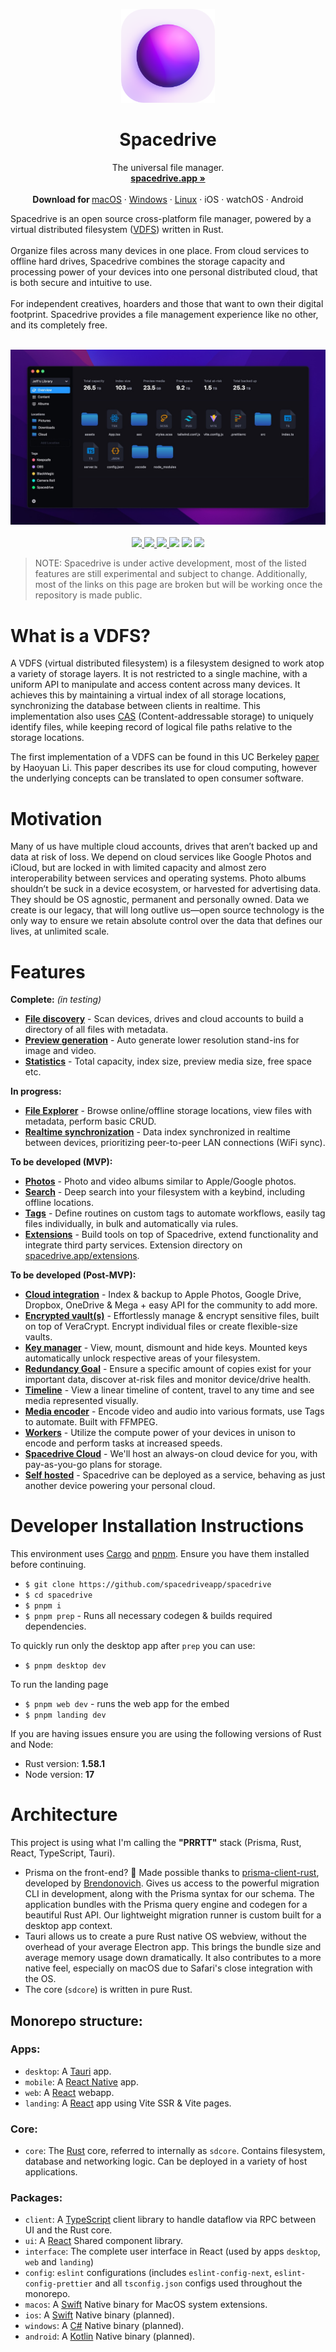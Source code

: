 <p align="center">
  <a href="#">
    
  </a>
  <p align="center">
   <img width="150" height="150" src="https://raw.githubusercontent.com/spacedriveapp/.github/main/profile/spacedrive_icon.png" alt="Logo">
  </p>
  <h1 align="center"><b>Spacedrive</b></h1>
  <p align="center">
   The universal file manager.
    <br />
    <a href="https://spacedrive.app"><strong>spacedrive.app »</strong></a>
    <br />
    <br />
    <b>Download for </b>
    <a href="#">macOS</a>
    ·
    <a href="#">Windows</a>
    ·
    <a href="#">Linux</a>
    ·
    iOS
    ·
    watchOS
    ·
    Android

  </p>
</p>
Spacedrive is an open source cross-platform file manager, powered by a virtual distributed filesystem (<a href="#what-is-a-vdfs">VDFS</a>) written in Rust. 
<!-- <a href="https://spacedrive.app"><strong>Learn more »</strong></a> -->
<br/>
<br/>
Organize files across many devices in one place. From cloud services to offline hard drives, Spacedrive combines the storage capacity and processing power of your devices into one personal distributed cloud, that is both secure and intuitive to use. 
<br />
<br />
For independent creatives, hoarders and those that want to own their digital footprint. Spacedrive provides a file management experience like no other, and its completely free.
<br />
<br />
<p align="center">
  <img src="https://raw.githubusercontent.com/spacedriveapp/.github/main/profile/spacedrive_screenshot.jpg" alt="Logo">
  <br />
  <br />
  <a href="https://discord.gg/gTaF2Z44f5">
    <img src="https://img.shields.io/discord/949090953497567312?label=Discord&color=5865F2" />
  </a>
  <a href="https://twitter.com/spacedriveapp">
    <img src="https://img.shields.io/badge/Twitter-00acee?logo=twitter&logoColor=white" />
  </a>
  <a href="https://instagram.com/spacedriveapp">
    <img src="https://img.shields.io/badge/Instagram-E4405F?logo=instagram&logoColor=white" />
  </a>
  <img src="https://img.shields.io/static/v1?label=Licence&message=GNU%20v3&color=000" />
  <img src="https://img.shields.io/static/v1?label=Bundled%20Size&message=16.3MB&color=0974B4" />
  <img src="https://img.shields.io/static/v1?label=Stage&message=Alpha&color=2BB4AB" />
  <br />
</p>

> NOTE: Spacedrive is under active development, most of the listed features are still experimental and subject to change. Additionally, most of the links on this page are broken but will be working once the repository is made public. 
> 

# What is a VDFS?
A VDFS (virtual distributed filesystem) is a filesystem designed to work atop a variety of storage layers. It is not restricted to a single machine, with a uniform API to manipulate and access content across many devices. It achieves this by maintaining a virtual index of all storage locations, synchronizing the database between clients in realtime. This implementation also uses [CAS](https://en.wikipedia.org/wiki/Content-addressable_storage) (Content-addressable storage) to uniquely identify files, while keeping record of logical file paths relative to the storage locations. 

The first implementation of a VDFS can be found in this UC Berkeley [paper](https://www2.eecs.berkeley.edu/Pubs/TechRpts/2018/EECS-2018-29.pdf) by Haoyuan Li. This paper describes its use for cloud computing, however the underlying concepts can be translated to open consumer software. 

# Motivation
Many of us have multiple cloud accounts, drives that aren’t backed up and data at risk of loss. We depend on cloud services like Google Photos and iCloud, but are locked in with limited capacity and almost zero interoperability between services and operating systems. Photo albums shouldn’t be suck in a device ecosystem, or harvested for advertising data. They should be OS agnostic, permanent and personally owned. Data we create is our legacy, that will long outlive us—open source technology is the only way to ensure we retain absolute control over the data that defines our lives, at unlimited scale.


# Features
**Complete:** *(in testing)*
- **[File discovery](#)** - Scan devices, drives and cloud accounts to build a directory of all files with metadata.
- **[Preview generation](#)** - Auto generate lower resolution stand-ins for image and video.
- **[Statistics](#)** - Total capacity, index size, preview media size, free space etc.
  
**In progress:**
- **[File Explorer](#)** - Browse online/offline storage locations, view files with metadata, perform basic CRUD. 
- **[Realtime synchronization](#)** - Data index synchronized in realtime between devices, prioritizing peer-to-peer LAN connections (WiFi sync).
  
**To be developed (MVP):**
- **[Photos](#)** - Photo and video albums similar to Apple/Google photos.
- **[Search](#)** - Deep search into your filesystem with a keybind, including offline locations.
- **[Tags](#)** - Define routines on custom tags to automate workflows, easily tag files individually, in bulk and automatically via rules.
- **[Extensions](#)** - Build tools on top of Spacedrive, extend functionality and integrate third party services. Extension directory on [spacedrive.app/extensions](#).
  
**To be developed (Post-MVP):**  
- **[Cloud integration](#)** - Index & backup to Apple Photos, Google Drive, Dropbox, OneDrive & Mega + easy API for the community to add more.
- **[Encrypted vault(s)](#)** - Effortlessly manage & encrypt sensitive files, built on top of VeraCrypt. Encrypt individual files or create flexible-size vaults.
- **[Key manager](#)** - View, mount, dismount and hide keys. Mounted keys automatically unlock respective areas of your filesystem.
- **[Redundancy Goal](#)** - Ensure a specific amount of copies exist for your important data, discover at-risk files and monitor device/drive health.
- **[Timeline](#)** - View a linear timeline of content, travel to any time and see media represented visually.
- **[Media encoder](#)** - Encode video and audio into various formats, use Tags to automate. Built with FFMPEG.
- **[Workers](#)** - Utilize the compute power of your devices in unison to encode and perform tasks at increased speeds.
- **[Spacedrive Cloud](#)** - We'll host an always-on cloud device for you, with pay-as-you-go plans for storage.
- **[Self hosted](#)** - Spacedrive can be deployed as a service, behaving as just another device powering your personal cloud.

# Developer Installation Instructions
This environment uses [Cargo](https://doc.rust-lang.org/cargo/getting-started/installation.html) and [pnpm](https://pnpm.io/installation). Ensure you have them installed before continuing.

- `$ git clone https://github.com/spacedriveapp/spacedrive`
- `$ cd spacedrive`
- `$ pnpm i`
- `$ pnpm prep` - Runs all necessary codegen & builds required dependencies.

To quickly run only the desktop app after `prep` you can use:
- `$ pnpm desktop dev`

To run the landing page
- `$ pnpm web dev` - runs the web app for the embed
- `$ pnpm landing dev`

If you are having issues ensure you are using the following versions of Rust and Node:
- Rust version: **1.58.1**
- Node version: **17**

# Architecture
This project is using what I'm calling the **"PRRTT"** stack (Prisma, Rust, React, TypeScript, Tauri). 
- Prisma on the front-end? 🤯 Made possible thanks to [prisma-client-rust](https://github.com/brendonovich/prisma-client-rust), developed by [Brendonovich](https://github.com/brendonovich). Gives us access to the powerful migration CLI in development, along with the Prisma syntax for our schema. The application bundles with the Prisma query engine and codegen for a beautiful Rust API. Our lightweight migration runner is custom built for a desktop app context.
- Tauri allows us to create a pure Rust native OS webview, without the overhead of your average Electron app. This brings the bundle size and average memory usage down dramatically. It also contributes to a more native feel, especially on macOS due to Safari's close integration with the OS. 
- The core (`sdcore`) is written in pure Rust.

## Monorepo structure: 

### Apps:
- `desktop`: A [Tauri](https://tauri.studio) app.
- `mobile`: A [React Native](https://reactnative.dev/) app.
- `web`: A [React](https://reactjs.org) webapp.
- `landing`: A [React](https://reactjs.org) app using Vite SSR & Vite pages.

### Core:
- `core`: The [Rust](#) core, referred to internally as `sdcore`. Contains filesystem, database and networking logic. Can be deployed in a variety of host applications.

### Packages:
- `client`: A [TypeScript](#) client library to handle dataflow via RPC between UI and the Rust core.
- `ui`: A [React]([#](https://reactjs.org)) Shared component library.
- `interface`: The complete user interface in React (used by apps `desktop`, `web` and `landing`)
- `config`: `eslint` configurations (includes `eslint-config-next`, `eslint-config-prettier` and all `tsconfig.json` configs used throughout the monorepo.
- `macos`: A [Swift](#) Native binary for MacOS system extensions.
- `ios`: A [Swift](#) Native binary (planned).
- `windows`: A [C#](#) Native binary (planned).
- `android`: A [Kotlin](#) Native binary (planned).